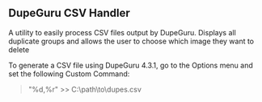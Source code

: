 ## DupeGuru CSV Handler

A utility to easily process CSV files output by DupeGuru. Displays all duplicate groups and allows the user to choose which image they want to delete

To generate a CSV file using DupeGuru 4.3.1, go to the Options menu and set the following Custom Command:
> "%d,%r" >> C:\path\to\dupes.csv